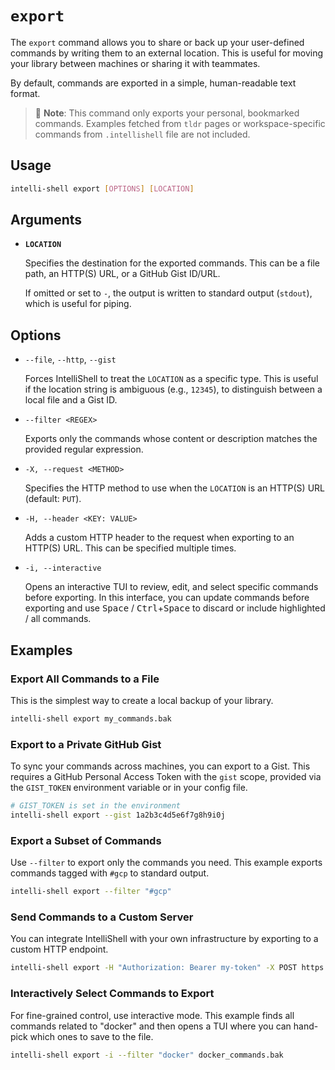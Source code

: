 # `export`

The `export` command allows you to share or back up your user-defined commands by writing them to an external location.
This is useful for moving your library between machines or sharing it with teammates.

By default, commands are exported in a simple, human-readable text format.

> 📝 **Note**: This command only exports your personal, bookmarked commands. Examples fetched from `tldr` pages or
> workspace-specific commands from `.intellishell` file are not included.

## Usage

```sh
intelli-shell export [OPTIONS] [LOCATION]
```

## Arguments

- **`LOCATION`**
  
  Specifies the destination for the exported commands. This can be a file path, an HTTP(S) URL, or a GitHub Gist
  ID/URL.

  If omitted or set to `-`, the output is written to standard output (`stdout`), which is useful for piping.

## Options

- `--file`, `--http`, `--gist`
  
  Forces IntelliShell to treat the `LOCATION` as a specific type. This is useful if the location string is ambiguous
  (e.g., `12345`), to distinguish between a local file and a Gist ID.

- `--filter <REGEX>`
  
  Exports only the commands whose content or description matches the provided regular expression.

- `-X, --request <METHOD>`
  
  Specifies the HTTP method to use when the `LOCATION` is an HTTP(S) URL (default: `PUT`).

- `-H, --header <KEY: VALUE>`
  
  Adds a custom HTTP header to the request when exporting to an HTTP(S) URL. This can be specified multiple times.

- `-i, --interactive`
  
  Opens an interactive TUI to review, edit, and select specific commands before exporting. In this interface, you can
  update commands before exporting and use <kbd>Space</kbd> / <kbd>Ctrl</kbd>+<kbd>Space</kbd> to discard or include
  highlighted / all commands.

## Examples

### Export All Commands to a File

This is the simplest way to create a local backup of your library.

```sh
intelli-shell export my_commands.bak
```

### Export to a Private GitHub Gist

To sync your commands across machines, you can export to a Gist. This requires a GitHub Personal Access Token with the
`gist` scope, provided via the `GIST_TOKEN` environment variable or in your config file.

```sh
# GIST_TOKEN is set in the environment
intelli-shell export --gist 1a2b3c4d5e6f7g8h9i0j
```

### Export a Subset of Commands

Use `--filter` to export only the commands you need. This example exports commands tagged with `#gcp` to standard
output.

```sh
intelli-shell export --filter "#gcp"
```

### Send Commands to a Custom Server

You can integrate IntelliShell with your own infrastructure by exporting to a custom HTTP endpoint.

```sh
intelli-shell export -H "Authorization: Bearer my-token" -X POST https://my-api/commands 
```

### Interactively Select Commands to Export

For fine-grained control, use interactive mode. This example finds all commands related to "docker" and then opens a
TUI where you can hand-pick which ones to save to the file.

```sh
intelli-shell export -i --filter "docker" docker_commands.bak
```
